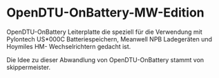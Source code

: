 # OpenDTU-OnBattery-MW-Edition

OpenDTU-OnBattery Leiterplatte die speziell für die Verwendung mit Pylontech US*000C Batteriespeichern, Meanwell NPB Ladegeräten und Hoymiles HM- Wechselrichtern gedacht ist.

Die Idee zu dieser Abwandlung von OpenDTU-OnBattery stammt von skippermeister.
